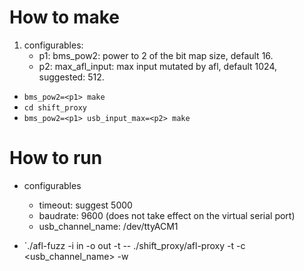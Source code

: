 # How to make
1. configurables:
    - p1: bms_pow2: power to 2 of the bit map size, default 16.
    - p2: max_afl_input: max input mutated by afl, default 1024, suggested: 512.
- `bms_pow2=<p1> make` 
- `cd shift_proxy`
- `bms_pow2=<p1> usb_input_max=<p2> make`

# How to run

- configurables
    - timeout: suggest 5000
    - baudrate: 9600 (does not take effect on the virtual serial port)
    - usb_channel_name: /dev/ttyACM1

- `./afl-fuzz -i in -o out -t <timeout> -- ./shift_proxy/afl-proxy -t <timeout> -c <usb_channel_name> -w <baud rate>
